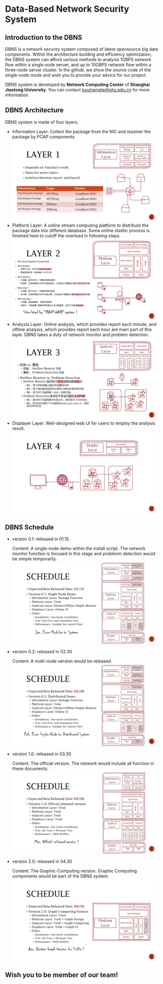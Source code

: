 # Data-Based Network Security System
## Introduction to the DBNS
DBNS is a network security system composed of latest opensource big data components. Within the architecture building and efficiency optimization, the DBNS system can afford various methods to analysis 1GBPS network flow within a single node server, and up to 10GBPS network flow within a three-node server cluster. In the github, we show the source code of the single-node mode and wish you to provide your advice for our project. 

DBNS system is developed by **Network Computing Center** of **Shanghai Jiaotong University**. You can contact luoshengjie@sjtu.edu.cn for more information.

## DBNS Architecture
DBNS system is made of four layers.
- Information Layer: Collect the package from the NIC and resolver the package by PCAP components
  ![layer1](https://github.com/ShengjieLuo/DBNS/blob/master/doc/images/layer1.jpg)
- Platform Layer: A online stream computing platform to distribute the package data into different database. Some online statitic process is finished here to cutoff the overload in following steps.
  ![layer2](https://github.com/ShengjieLuo/DBNS/blob/master/doc/images/layer2.jpg)
- Analysis Layer: Online analysis, which provides report each minute, and offline analysis, which provides report each hour are main part of this layer. DBNS takes a duty of network monitor and problem detection.
  ![layer3](https://github.com/ShengjieLuo/DBNS/blob/master/doc/images/layer3.jpg)
- Displayer Layer: Well-designed web UI for users to employ the analysis result.
  ![layer4](https://github.com/ShengjieLuo/DBNS/blob/master/doc/images/layer4.jpg)

## DBNS Schedule
- version 0.1: released in 01.15.
  
  Content: A single-node demo within the install script. The network monitor function is focused in this stage and problenm detection would be simple temporarily.
  ![version01](https://github.com/ShengjieLuo/DBNS/blob/master/doc/images/version01.jpg)
  
- version 0.2: released in 02.30
  
  Content: A multi-node version would be released. 
  ![version02](https://github.com/ShengjieLuo/DBNS/blob/master/doc/images/version02.jpg)
  
- version 1.0: released in 03.30
  
  Content: The official version. The network would include all function in these documents.
  ![version10](https://github.com/ShengjieLuo/DBNS/blob/master/doc/images/version10.jpg)
- version 2.0: released in 04.30
  
  Content: The Graphic-Computing version. Graphic Computing components would be part of the DBNS system.
  ![version20](https://github.com/ShengjieLuo/DBNS/blob/master/doc/images/version20.jpg)

## Wish you to be member of our team!
